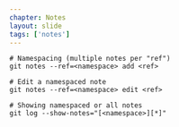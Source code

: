 ```yaml
---
chapter: Notes
layout: slide
tags: ['notes']
---
```


    # Namespacing (multiple notes per "ref")
    git notes --ref=<namespace> add <ref>
    
    # Edit a namespaced note
    git notes --ref=<namespace> edit <ref>

    # Showing namespaced or all notes
    git log --show-notes="[<namespace>][*]"
